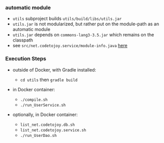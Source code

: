 
### automatic module

* `utils` subproject builds `utils/build/libs/utils.jar`
* `utils.jar` is not modularized, but rather put on the module-path as an automatic module
* `utils.jar` depends on `commons-lang3-3.5.jar` which remains on the classpath
* see `src/net.codetojoy.service/module-info.java` [here](https://github.com/codetojoy/easter_eggs_for_java_9/blob/master/egg_05b_Automatic_Module/src/net.codetojoy.service/module-info.java)

### Execution Steps

* outside of Docker, with Gradle installed:
    * `cd utils` then `gradle build`

* in Docker container:
    * `./compile.sh`
    * `./run_UserService.sh`

* optionally, in Docker container:
    * `list_net.codetojoy.db.sh`
    * `list_net.codetojoy.service.sh`
    * `./run_UserDao.sh`
